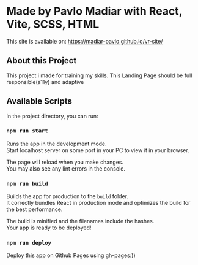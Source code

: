 # Made by Pavlo Madiar with React, Vite, SCSS, HTML 

This site is available on:
https://madiar-pavlo.github.io/vr-site/

## About this Project

This project i made for training my skills. This Landing Page should be full responsible(a11y) and adaptive

## Available Scripts

In the project directory, you can run:

### `npm run start`

Runs the app in the development mode.\
Start localhost server on some port in your PC to view it in your browser.

The page will reload when you make changes.\
You may also see any lint errors in the console.


### `npm run build`

Builds the app for production to the `build` folder.\
It correctly bundles React in production mode and optimizes the build for the best performance.

The build is minified and the filenames include the hashes.\
Your app is ready to be deployed!

### `npm run deploy`

Deploy this app on Github Pages using gh-pages:))
